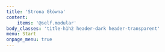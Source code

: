```yaml
---
title: 'Strona Główna'
content:
    items: '@self.modular'
body_classes: 'title-h1h2 header-dark header-transparent'
menu: Start
onpage_menu: true
---
```



